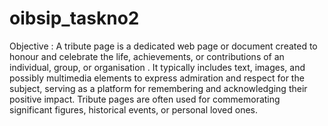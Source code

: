 # oibsip_taskno2
Objective : A tribute page is a dedicated web page or document created to honour and celebrate the life, achievements, or contributions of an individual, group, or organisation . It typically includes text, images, and possibly multimedia elements to express admiration and respect for the subject, serving as a platform for remembering and acknowledging their positive impact. Tribute pages are often used for commemorating significant figures, historical events, or personal loved ones.
